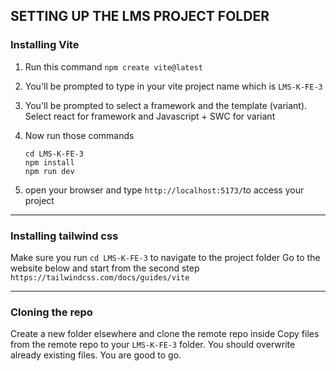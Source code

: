## SETTING UP THE LMS PROJECT FOLDER

### Installing Vite

1. Run this command  `npm create vite@latest`
2. You'll be prompted to type in your vite project name which is `LMS-K-FE-3`
2. You'll be prompted to select a framework and the template (variant). Select react for framework and Javascript + SWC for variant
3. Now run those commands

   ```
   cd LMS-K-FE-3
   npm install
   npm run dev
   ```

4.	open your browser and type `http://localhost:5173/`to access your project

********************************************************

### Installing tailwind css

Make sure you run `cd LMS-K-FE-3` to navigate to the project folder
Go to the website below and start from the second step
`https://tailwindcss.com/docs/guides/vite`

********************************************************

### Cloning the repo

Create a new folder elsewhere and clone the remote repo inside
Copy files from the remote repo to your `LMS-K-FE-3` folder. You should overwrite already existing files.
You are good to go. 

